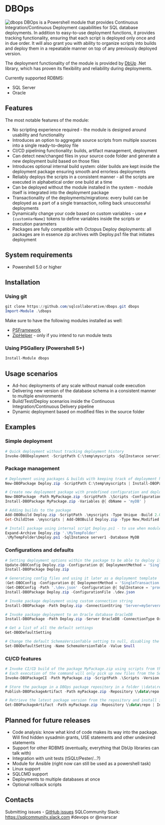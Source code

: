 # DBOps
![dbops](https://nvarscar.github.io/powerup/img/dbops.jpg)
DBOps is a Powershell module that provides Continuous Integration/Continuous Deployment capabilities for SQL database deployments. In addition to easy-to-use deployment functions, it provides tracking functionality, ensuring that each script is deployed only once and in due order. It will also grant you with ability to organize scripts into builds and deploy them in a repeatable manner on top of any previously deployed version.

The deployment functionality of the module is provided by [DbUp](https://github.com/DbUp/DbUp) .Net library, which has proven its flexibility and reliability during deployments.

Currently supported RDBMS:
* SQL Server
* Oracle

## Features
The most notable features of the module:

* No scripting experience required - the module is designed around usability and functionality
* Introduces an option to aggregate source scripts from multiple sources into a single ready-to-deploy file
* CI/CD pipelining functionality: builds, artifact management, deployment
* Can detect new/changed files in your source code folder and generate a new deployment build based on those files
* Introduces optional internal build system: older builds are kept inside the deployment package ensuring smooth and errorless deployments
* Reliably deploys the scripts in a consistent manner - all the scripts are executed in alphabetical order one build at a time
* Can be deployed without the module installed in the system - module itself is integrated into the deployment package
* Transactionality of the deployments/migrations: every build can be deployed as a part of a single transaction, rolling back unsuccessful deployments
* Dynamically change your code based on custom variables - use `#{customVarName}` tokens to define variables inside the scripts or execution parameters
* Packages are fully compatible with Octopus Deploy deployments: all packages are in essence zip archives with Deploy.ps1 file that initiates deployment


## System requirements

* Powershell 5.0 or higher

## Installation
### Using git
```powershell
git clone https://github.com/sqlcollaborative/dbops.git dbops
Import-Module .\dbops
```
Make sure to have the following modules installed as well:
- [PSFramework](https://github.com/PowershellFrameworkCollective/psframework)
- [ZipHelper](https://www.powershellgallery.com/packages/ziphelper) - only if you intend to run module tests

### Using PSGallery (Powershell 5+)
```powershell
Install-Module dbops
```

## Usage scenarios

* Ad-hoc deployments of any scale without manual code execution
* Delivering new version of the database schema in a consistent manner to multiple environments
* Build/Test/Deploy scenarios inside the Continuous Integration/Continuous Delivery pipeline
* Dynamic deployment based on modified files in the source folder

## Examples
### Simple deployment
```powershell
# Quick deployment without tracking deployment history
Invoke-DBODeployment -ScriptPath C:\temp\myscripts -SqlInstance server1 -Database MyDB -SchemaVersionTable $null
```
### Package management
```powershell
# Deployment using packages & builds with keeping track of deployment history in the SchemaVersions table
New-DBOPackage Deploy.zip -ScriptPath C:\temp\myscripts | Install-DBOPackage -SqlInstance server1 -Database MyDB

# Create new deployment package with predefined configuration and deploy it replacing #{dbName} tokens with corresponding values
New-DBOPackage -Path MyPackage.zip -ScriptPath .\Scripts -Configuration @{ Database = '#{dbName}'; ConnectionTimeout = 5 }
Install-DBOPackage MyPackage.zip -Variables @{ dbName = 'myDB' }

# Adding builds to the package
Add-DBOBuild Deploy.zip -ScriptPath .\myscripts -Type Unique -Build 2.0
Get-ChildItem .\myscripts | Add-DBOBuild Deploy.zip -Type New,Modified -Build 3.0\

# Install package using internal script Deploy.ps1 - to use when module is not installed locally
Expand-Archive Deploy.zip '.\MyTempFolder'
.\MyTempFolder\Deploy.ps1 -SqlInstance server1 -Database MyDB
```
### Configurations and defaults
```powershell
# Setting deployment options within the package to be able to deploy it without specifying options
Update-DBOConfig Deploy.zip -Configuration @{ DeploymentMethod = 'SingleTransaction'; SqlInstance = 'localhost'; DatabaseName = 'MyDb2' }
Install-DBOPackage Deploy.zip

# Generating config files and using it later as a deployment template
(Get-DBOConfig -Configuration @{ DeploymentMethod = 'SingleTransaction'; SqlInstance = 'devInstance'; DatabaseName = 'MyDB' }).SaveToFile('.\dev.json')
(Get-DBOConfig -Path '.\dev.json' -Configuration @{ SqlInstance = 'prodInstance' }).SaveToFile('.\prod.json')
Install-DBOPackage Deploy.zip -ConfigurationFile .\dev.json

# Invoke package deployment using custom connection string
Install-DBOPackage -Path Deploy.zip -ConnectionString 'Server=myServerAddress;Database=myDataBase;Trusted_Connection=True;'

# Invoke package deployment to an Oracle database OracleDB
Install-DBOPackage -Path Deploy.zip -Server OracleDB -ConnectionType Oracle

# Get a list of all the default settings
Get-DBODefaultSetting

# Change the default SchemaVersionTable setting to null, disabling the deployment logging by default
Set-DBODefaultSetting -Name SchemaVersionTable -Value $null
```
### CI/CD features
```powershell
# Invoke CI/CD build of the package MyPackage.zip using scripts from the source folder .\Scripts
# Each execution of the command will only pick up new files from the ScriptPath folder
Invoke-DBOPackageCI -Path MyPackage.zip -ScriptPath .\Scripts -Version 1.0

# Store the package in a DBOps package repository in a folder \\data\repo
Publish-DBOPackageArtifact -Path myPackage.zip -Repository \\data\repo

# Retrieve the latest package version from the repository and install it
Get-DBOPackageArtifact -Path myPackage.zip -Repository \\data\repo | Install-DBOPackage -Server MyDBServer -Database MyDB

```

## Planned for future releases

* Code analysis: know what kind of code makes its way into the package. Will find hidden sysadmin grants, USE statements and other undesired statements
* Support for other RDBMS (eventually, everything that DbUp libraries can talk with)
* Integration with unit tests (tSQLt/Pester/...?)
* Module for Ansible (right now can still be used as a powershell task)
* Linux support
* SQLCMD support
* Deployments to multiple databases at once
* Optional rollback scripts

## Contacts
Submitting issues - [GitHub issues](https://github.com/sqlcollaborative/dbops/issues)
SQLCommunity Slack: https://sqlcommunity.slack.com #devops or @nvarscar
